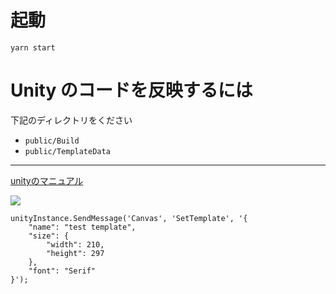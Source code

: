 # 起動

`yarn start`

# Unity のコードを反映するには

下記のディレクトリをください

- `public/Build`
- `public/TemplateData`

---

[unityのマニュアル](https://docs.unity3d.com/Manual/webgl-interactingwithbrowserscripting.html?_ga=2.4361331.1983438053.1569153378-60467206.1569153378)

![](https://github.com/hand-dot/labelmake.jp/blob/master/design/template-editor.png)

```
unityInstance.SendMessage('Canvas', 'SetTemplate', '{
	"name": "test template",
	"size": {
		"width": 210,
		"height": 297
	},
	"font": "Serif"
}');
```
